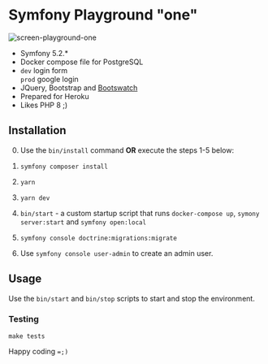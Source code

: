 # Symfony Playground "one"

![screen-playground-one](https://user-images.githubusercontent.com/33978/103650387-edff8280-4f2d-11eb-84c8-486662e25bd5.png)

* Symfony 5.2.*
* Docker compose file for PostgreSQL
* `dev` login form <br/> `prod` google login
* JQuery, Bootstrap and [Bootswatch](https://bootswatch.com/)
* Prepared for Heroku
* Likes PHP 8 ;)

## Installation

0. Use the `bin/install` command **OR** execute the steps 1-5 below:

1. `symfony composer install`
1. `yarn`
1. `yarn dev`
1. `bin/start` - a custom startup script that runs `docker-compose up`, `symony server:start` and `symfony open:local`
1. `symfony console doctrine:migrations:migrate`
1. Use `symfony console user-admin` to create an admin user.

## Usage

Use the `bin/start` and `bin/stop` scripts to start and stop the environment.

### Testing

```shell
make tests
```

Happy coding `=;)`
